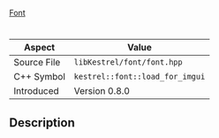 [Font](index.md)
# 
| Aspect | Value |
| --- | --- |
| Source File | `libKestrel/font/font.hpp` |
| C++ Symbol | `kestrel::font::load_for_imgui` |
| Introduced | Version 0.8.0 |
## Description
